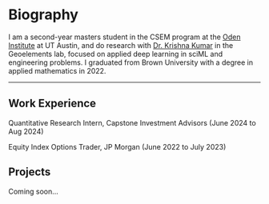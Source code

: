 # Biography
I am a second-year masters student in the CSEM program at the [Oden Institute](https://oden.utexas.edu/) at UT Austin, and do research with [Dr. Krishna Kumar](https://www.caee.utexas.edu/people/faculty/faculty-directory/krishna-kumar) in the Geoelements lab, focused on applied deep learning in sciML and engineering problems. I graduated from Brown University with a degree in applied mathematics in 2022.

---

## Work Experience

Quantitative Research Intern, Capstone Investment Advisors (June 2024 to Aug 2024)

Equity Index Options Trader, JP Morgan (June 2022 to July 2023)

## Projects
Coming soon... 
